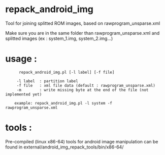 # repack_android_img

Tool for joining splitted ROM images, based on rawprogram_unsparse.xml

Make sure you are in the same folder than rawprogram_unsparse.xml and splitted images (ex : system_1.img, system_2.img...)

# usage :
```
      repack_android_img.pl [-l label] [-f file]

     -l label  : partition label
     -f file   : xml file data (default : rawprogram_unsparse.xml)
     -m        : write missing byte at the end of the file (not implemented yet)

    example: repack_android_img.pl -l system -f rawprogram_unsparse.xml
```

# tools :

Pre-compiled (linux x86-64) tools for android image manipulation can be found in external/android_img_repack_tools/bin/x86-64/
